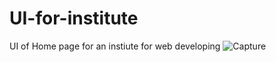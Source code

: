 # UI-for-institute
 UI of Home page for  an instiute for web developing 
![Capture](https://github.com/Vikramg01/UI-for-institute/assets/140692659/dcfc8334-d133-4c8d-ba2a-c6e1bb8ba235)

